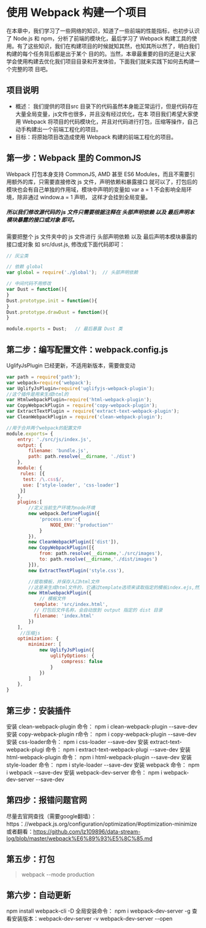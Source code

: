 # 使用 Webpack 构建一个项目
在本章中，我们学习了一些网络的知识，知道了一些前端的性能指标，也初步认识了 Node.js 和 npm，分析了前端的模块化，最后学习了
Webpack 构建工具的使用。有了这些知识，我们在构建项目的时候就知其然，也知其所以然了，明白我们构建的每个任务背后都是出于某个
目的的。当然，本章最重要的目的还是让大家学会使用构建去优化我们项目目录和开发体验，下面我们就来实践下如何去构建一个完整的项
目吧。

## 项目说明
- 概述： 我们提供的项目src 目录下的代码虽然本身能正常运行，但是代码存在大量全局变量，js文件也很多，并且没有经过优化，在本
项目我们希望大家使用 Webpack 将项目的代码模块化，并且对代码进行打包，压缩等操作，自己动手构建出一个前端工程化的项目。
- 目标：将原始项目改造成使用 Webpack 构建的前端工程化的项目。

## 第一步：Webpack 里的 CommonJS
Webpack 打包本身支持 CommonJS, AMD 甚至 ES6 Modules，而且不需要引用额外的库，只需要直接修改 js 文件，声明依赖和暴露接口
就可以了，打包后的模块也会有自己单独的作用域，模块中声明的变量如 var a = 1 不会影响全局环境，除非通过 window.a = 1 声明，
这样才会挂到全局变量。

##### 所以我们修改源代码的 js 文件只需要根据注释在 头部声明依赖 以及 最后声明本模块暴露的接口或对象 即可。
需要把整个 js 文件夹中的 js 文件进行 头部声明依赖 以及 最后声明本模块暴露的接口或对象
如 src/dust.js, 修改成下面代码即可：
```js
// 灰尘类

// 依赖 global
var global = require('./global');  // 头部声明依赖

// 中间代码不用修改
var Dust = function(){
}
Dust.prototype.init = function(){
}
Dust.prototype.drawDust = function(){
}

module.exports = Dust;   // 最后暴露 Dust 类
```
## 第二步：编写配置文件：webpack.config.js
UglifyJsPlugin 已经更新，不适用新版本，需要做变动

```js
var path = require('path');
var webpack=require('webpack');
var UglifyJsPlugin=require('uglifyjs-webpack-plugin');
//这个插件是用来生成html的
var HtmlwebpackPlugin=require('html-webpack-plugin');
var CopyWebpackPlugin = require('copy-webpack-plugin');
var ExtractTextPlugin = require('extract-text-webpack-plugin');
var CleanWebpackPlugin = require('clean-webpack-plugin');

//用于合并两个webpack的配置文件
module.exports= {
    entry: './src/js/index.js',
    output: {
        filename: 'bundle.js',
        path: path.resolve(__dirname, './dist')
    },
    module: {
     rules: [{
      test: /\.css$/,
      use: ['style-loader', 'css-loader']
     }]
    },
    plugins:[
        //定义当前生产环境为node环境
        new webpack.DefinePlugin({
            'process.env':{
                NODE_ENV:'"production"'
            }
        }),
        new CleanWebpackPlugin(['dist']),
        new CopyWebpackPlugin([{
            from: path.resolve(__dirname,'./src/images'), 
            to: path.resolve(__dirname,'./dist/images') 
        }]),
        new ExtractTextPlugin('style.css'),

        //提取模板，并保存入口html文件
        //这是来生成html文件的，它通过template选项来读取指定的模板index.ejs,然后输出到filename指定的文件
        new HtmlwebpackPlugin({
            // 模板文件
          template: 'src/index.html',
          // 打包后文件名称，会自动放到 output 指定的 dist 目录
          filename: 'index.html'
        })
    ],
     //压缩js
    optimization: {
        minimizer: [
            new UglifyJsPlugin({
                uglifyOptions: {
                    compress: false
                }
            })
        ]
    },
}


```

## 第三步：安装插件

安装 clean-webpack-plugin 命令：  npm i clean-webpack-plugin --save-dev
安装 copy-webpack-plugin r命令：      npm i copy-webpack-plugin --save-dev
安装 css-loader命令：                      npm i css-loader --save-dev
安装 extract-text-webpack-plugi 命令：      npm i extract-text-webpack-plugi --save-dev
安装 html-webpack-plugin 命令：          npm i html-webpack-plugin --save-dev
安装 style-loader 命令：                npm i style-loader --save-dev
安装 webpack 命令：                  npm i webpack --save-dev
安装 webpack-dev-server 命令：      npm i webpack-dev-server --save-dev


## 第四步：报错问题官网
尽量去官网查找（需要google翻墙）：https：//webpack.js.org/configuration/optimization/#optimization-minimize
或者翻看：https://github.com/lz109896/data-stream-log/blob/master/webpack%E6%89%93%E5%8C%85.md


## 第五步：打包
> webpack --mode production


## 第六步：自动更新
npm install webpack-cli -D
全局安装命令： npm i webpack-dev-server -g
查看安装版本：webpack-dev-server -v
webpack-dev-server --open













